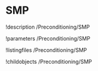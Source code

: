 <!-- MOOSE Documentation Stub: Remove this when content is added. -->

# SMP
!description /Preconditioning/SMP

!parameters /Preconditioning/SMP

!listingfiles /Preconditioning/SMP

!childobjects /Preconditioning/SMP
